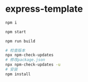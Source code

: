 # express-template

```bash
npm i

npm start

npm run build
```

```bash
# 检查版本
npx npm-check-updates
# 修改package.json
npx npm-check-updates -u
# 安装
npm install
```
